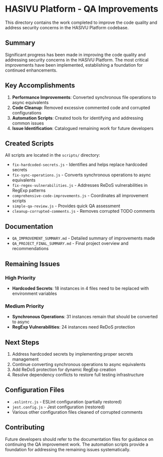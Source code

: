 # HASIVU Platform - QA Improvements

This directory contains the work completed to improve the code quality and address security concerns in the HASIVU Platform codebase.

## Summary

Significant progress has been made in improving the code quality and addressing security concerns in the HASIVU Platform. The most critical improvements have been implemented, establishing a foundation for continued enhancements.

## Key Accomplishments

1. **Performance Improvements**: Converted synchronous file operations to async equivalents
2. **Code Cleanup**: Removed excessive commented code and corrupted configurations
3. **Automation Scripts**: Created tools for identifying and addressing common issues
4. **Issue Identification**: Catalogued remaining work for future developers

## Created Scripts

All scripts are located in the `scripts/` directory:

- `fix-hardcoded-secrets.js` - Identifies and helps replace hardcoded secrets
- `fix-sync-operations.js` - Converts synchronous operations to async equivalents
- `fix-regex-vulnerabilities.js` - Addresses ReDoS vulnerabilities in RegExp patterns
- `comprehensive-code-improvements.js` - Coordinates all improvement scripts
- `simple-qa-review.js` - Provides quick QA assessment
- `cleanup-corrupted-comments.js` - Removes corrupted TODO comments

## Documentation

- `QA_IMPROVEMENT_SUMMARY.md` - Detailed summary of improvements made
- `QA_PROJECT_FINAL_SUMMARY.md` - Final project overview and recommendations

## Remaining Issues

### High Priority
- **Hardcoded Secrets**: 18 instances in 4 files need to be replaced with environment variables

### Medium Priority
- **Synchronous Operations**: 31 instances remain that should be converted to async
- **RegExp Vulnerabilities**: 24 instances need ReDoS protection

## Next Steps

1. Address hardcoded secrets by implementing proper secrets management
2. Continue converting synchronous operations to async equivalents
3. Add ReDoS protection for dynamic RegExp creation
4. Resolve dependency conflicts to restore full testing infrastructure

## Configuration Files

- `.eslintrc.js` - ESLint configuration (partially restored)
- `jest.config.js` - Jest configuration (restored)
- Various other configuration files cleaned of corrupted comments

## Contributing

Future developers should refer to the documentation files for guidance on continuing the QA improvement work. The automation scripts provide a foundation for addressing the remaining issues systematically.